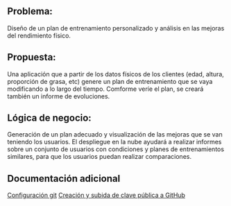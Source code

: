## Problema:
Diseño de un plan de entrenamiento personalizado y análisis en las mejoras del rendimiento físico.

## Propuesta:
Una aplicación que a partir de los datos físicos de los clientes (edad, altura, proporción de grasa, etc) genere un plan de entrenamiento que se vaya modificando a lo largo del tiempo. Comforme veríe el plan, se creará también un informe de evoluciones. 


## Lógica de negocio:
Generación de un plan adecuado y visualización de las mejoras que se van teniendo los usuarios. El despliegue en la nube ayudará a realizar informes sobre un conjunto de usuarios con condiciones y planes de entrenamientos similares, para que los usuarios puedan realizar comparaciones.

## Documentación adicional
[Configuración git](Objetivo0/config%20git.png)
[Creación y subida de clave pública a GitHub](Objetivo0/claveSSH.png)
